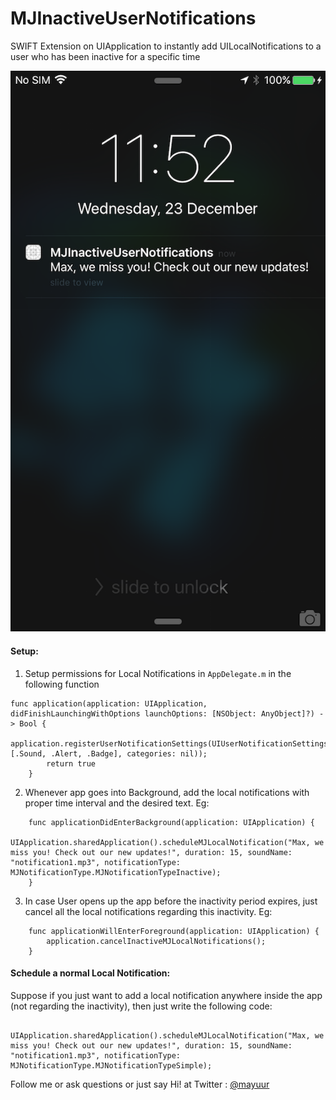 # MJInactiveUserNotifications
SWIFT Extension on UIApplication to instantly add UILocalNotifications to a user who has been inactive for a specific time

[![Example](https://raw.githubusercontent.com/mayuur/MJInactiveUserNotifications/master/Screenshot.PNG)](https://raw.githubusercontent.com/mayuur/MJInactiveUserNotifications/master/Screenshot.PNG)

#### Setup: 

1. Setup permissions for Local Notifications in `AppDelegate.m` in the following function

```
func application(application: UIApplication, didFinishLaunchingWithOptions launchOptions: [NSObject: AnyObject]?) -> Bool {
        application.registerUserNotificationSettings(UIUserNotificationSettings(forTypes: [.Sound, .Alert, .Badge], categories: nil));
        return true
    }
```

2. Whenever app goes into Background, add the local notifications with proper time interval and the desired text. Eg: 

```
    func applicationDidEnterBackground(application: UIApplication) {
        UIApplication.sharedApplication().scheduleMJLocalNotification("Max, we miss you! Check out our new updates!", duration: 15, soundName: "notification1.mp3", notificationType: MJNotificationType.MJNotificationTypeInactive);
    }
```

3. In case User opens up the app before the inactivity period expires, just cancel all the local notifications regarding this inactivity. Eg: 
```
    func applicationWillEnterForeground(application: UIApplication) {
        application.cancelInactiveMJLocalNotifications();
    }
```

#### Schedule a normal Local Notification: 

Suppose if you just want to add a local notification anywhere inside the app (not regarding the inactivity), then just write the following code: 

```
        UIApplication.sharedApplication().scheduleMJLocalNotification("Max, we miss you! Check out our new updates!", duration: 15, soundName: "notification1.mp3", notificationType: MJNotificationType.MJNotificationTypeSimple);
```


Follow me or ask questions or just say Hi! at Twitter : <a href="https://twitter.com/mayuur" target="_blank">@mayuur</a>

